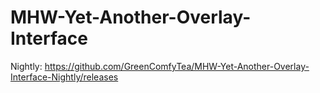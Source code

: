 # MHW-Yet-Another-Overlay-Interface

Nightly: https://github.com/GreenComfyTea/MHW-Yet-Another-Overlay-Interface-Nightly/releases
